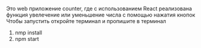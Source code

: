 Это web приложение counter, где с использованием React реализована функция увелечение или уменьшение числа с помощью нажатия кнопок
Чтобы запустить откройте терминал и пропишите в терминал 
1. nmp install
2. npm start